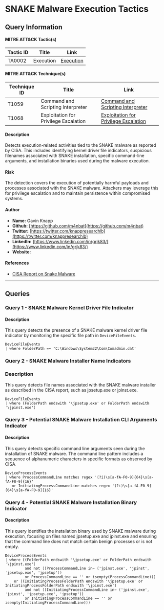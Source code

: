 # SNAKE Malware Execution Tactics

## Query Information

#### MITRE ATT&CK Tactic(s)

| Tactic ID | Title    | Link    |
| ---  | --- | --- |
| TA0002 | Execution | [Execution](https://attack.mitre.org/tactics/TA0002/) |

#### MITRE ATT&CK Technique(s)

| Technique ID | Title    | Link    |
| ---  | --- | --- |
| T1059 | Command and Scripting Interpreter | [Command and Scripting Interpreter](https://attack.mitre.org/techniques/T1059/) |
| T1068 | Exploitation for Privilege Escalation | [Exploitation for Privilege Escalation](https://attack.mitre.org/techniques/T1068/) |

#### Description
Detects execution-related activities tied to the SNAKE malware as reported by CISA. This includes identifying kernel driver file indicators, suspicious filenames associated with SNAKE installation, specific command-line arguments, and installation binaries used during the malware execution.

#### Risk
The detection covers the execution of potentially harmful payloads and processes associated with the SNAKE malware. Attackers may leverage this for privilege escalation and to maintain persistence within compromised systems.

#### Author 
- **Name:** Gavin Knapp
- **Github:** [https://github.com/m4nbat](https://github.com/m4nbat)
- **Twitter:** [https://twitter.com/knappresearchlb](https://twitter.com/knappresearchlb)
- **LinkedIn:** [https://www.linkedin.com/in/grjk83/](https://www.linkedin.com/in/grjk83/)
- **Website:**

#### References
- [CISA Report on Snake Malware](https://media.defense.gov/2023/May/09/2003218554/-1/-1/0/JOINT_CSA_HUNTING_RU_INTEL_SNAKE_MALWARE_20230509.PDF)

---

## Queries

### Query 1 - SNAKE Malware Kernel Driver File Indicator

#### Description
This query detects the presence of a SNAKE malware kernel driver file indicator by monitoring the specific file path in `DeviceFileEvents`.

```KQL
DeviceFileEvents 
| where FolderPath =~ 'C:\Windows\System32\Com\Comadmin.dat'
```
### Query 2 - SNAKE Malware Installer Name Indicators
### Description
This query detects file names associated with the SNAKE malware installer as described in the CISA report, such as jpsetup.exe or jpinst.exe.

```KQL
DeviceFileEvents 
| where (FolderPath endswith '\jpsetup.exe' or FolderPath endswith '\jpinst.exe')
```
### Query 3 - Potential SNAKE Malware Installation CLI Arguments Indicator
#### Description
This query detects specific command line arguments seen during the installation of SNAKE malware. The command line pattern includes a sequence of alphanumeric characters in specific formats as observed by CISA.

```KQL
DeviceProcessEvents 
| where ProcessCommandLine matches regex '(?i)\s[a-fA-F0-9]{64}\s[a-fA-F0-9]{16}' 
   or InitiatingProcessCommandLine matches regex '(?i)\s[a-fA-F0-9]{64}\s[a-fA-F0-9]{16}'
```

### Query 4 - Potential SNAKE Malware Installation Binary Indicator
#### Description
This query identifies the installation binary used by SNAKE malware during execution, focusing on files named jpsetup.exe and jpinst.exe and ensuring that the command line does not match certain benign processes or is not empty.

```KQL
DeviceProcessEvents 
| where ((FolderPath endswith '\jpsetup.exe' or FolderPath endswith '\jpinst.exe') 
         and not ((ProcessCommandLine in~ ('jpinst.exe', 'jpinst', 'jpsetup.exe', 'jpsetup')) 
         or ProcessCommandLine == '' or isempty(ProcessCommandLine)))
    or ((InitiatingProcessFolderPath endswith '\jpsetup.exe' or InitiatingProcessFolderPath endswith '\jpinst.exe') 
         and not ((InitiatingProcessCommandLine in~ ('jpinst.exe', 'jpinst', 'jpsetup.exe', 'jpsetup')) 
         or InitiatingProcessCommandLine == '' or isempty(InitiatingProcessCommandLine)))
```
